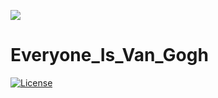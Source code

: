 
![](https://github.com/hualin95/Everyone_Is_Van_Gogh/blob/master/docs/logo.png)
# Everyone_Is_Van_Gogh
[![License](https://img.shields.io/badge/License-MIT--Clause-blue.svg)](https://github.com/hualin95/Everyone_Is_Van_Gogh/blob/master/LICENSE) 
